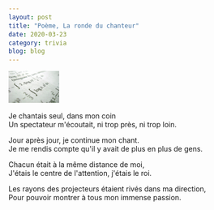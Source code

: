 ```yaml
---
layout: post
title: "Poème, La ronde du chanteur"
date: 2020-03-23
category: trivia
blog: blog
---
```


<img src="/css/image/banner1.png" width="100px" height="auto" />

Je chantais seul, dans mon coin
<br>
Un spectateur m'écoutait, ni trop près, ni trop loin.
<br>

Jour après jour, je continue mon chant.
<br>
Je me rendis compte qu'il y avait de plus en plus de gens.
<br>

Chacun était à la même distance de moi,
<br>
J'étais le centre de l'attention, j'étais le roi.
<br>

Les rayons des projecteurs étaient rivés dans ma direction,
<br>
Pour pouvoir montrer à tous mon immense passion.
